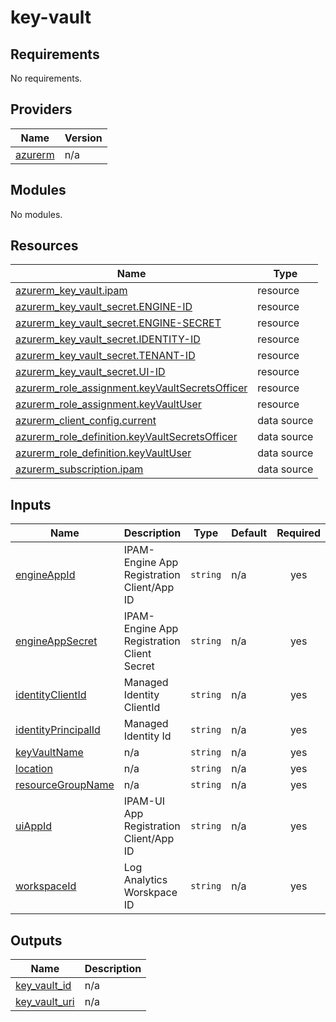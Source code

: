 # key-vault

<!-- BEGIN_TF_DOCS -->
## Requirements

No requirements.

## Providers

| Name | Version |
|------|---------|
| <a name="provider_azurerm"></a> [azurerm](#provider\_azurerm) | n/a |

## Modules

No modules.

## Resources

| Name | Type |
|------|------|
| [azurerm_key_vault.ipam](https://registry.terraform.io/providers/hashicorp/azurerm/latest/docs/resources/key_vault) | resource |
| [azurerm_key_vault_secret.ENGINE-ID](https://registry.terraform.io/providers/hashicorp/azurerm/latest/docs/resources/key_vault_secret) | resource |
| [azurerm_key_vault_secret.ENGINE-SECRET](https://registry.terraform.io/providers/hashicorp/azurerm/latest/docs/resources/key_vault_secret) | resource |
| [azurerm_key_vault_secret.IDENTITY-ID](https://registry.terraform.io/providers/hashicorp/azurerm/latest/docs/resources/key_vault_secret) | resource |
| [azurerm_key_vault_secret.TENANT-ID](https://registry.terraform.io/providers/hashicorp/azurerm/latest/docs/resources/key_vault_secret) | resource |
| [azurerm_key_vault_secret.UI-ID](https://registry.terraform.io/providers/hashicorp/azurerm/latest/docs/resources/key_vault_secret) | resource |
| [azurerm_role_assignment.keyVaultSecretsOfficer](https://registry.terraform.io/providers/hashicorp/azurerm/latest/docs/resources/role_assignment) | resource |
| [azurerm_role_assignment.keyVaultUser](https://registry.terraform.io/providers/hashicorp/azurerm/latest/docs/resources/role_assignment) | resource |
| [azurerm_client_config.current](https://registry.terraform.io/providers/hashicorp/azurerm/latest/docs/data-sources/client_config) | data source |
| [azurerm_role_definition.keyVaultSecretsOfficer](https://registry.terraform.io/providers/hashicorp/azurerm/latest/docs/data-sources/role_definition) | data source |
| [azurerm_role_definition.keyVaultUser](https://registry.terraform.io/providers/hashicorp/azurerm/latest/docs/data-sources/role_definition) | data source |
| [azurerm_subscription.ipam](https://registry.terraform.io/providers/hashicorp/azurerm/latest/docs/data-sources/subscription) | data source |

## Inputs

| Name | Description | Type | Default | Required |
|------|-------------|------|---------|:--------:|
| <a name="input_engineAppId"></a> [engineAppId](#input\_engineAppId) | IPAM-Engine App Registration Client/App ID | `string` | n/a | yes |
| <a name="input_engineAppSecret"></a> [engineAppSecret](#input\_engineAppSecret) | IPAM-Engine App Registration Client Secret | `string` | n/a | yes |
| <a name="input_identityClientId"></a> [identityClientId](#input\_identityClientId) | Managed Identity ClientId | `string` | n/a | yes |
| <a name="input_identityPrincipalId"></a> [identityPrincipalId](#input\_identityPrincipalId) | Managed Identity Id | `string` | n/a | yes |
| <a name="input_keyVaultName"></a> [keyVaultName](#input\_keyVaultName) | n/a | `string` | n/a | yes |
| <a name="input_location"></a> [location](#input\_location) | n/a | `string` | n/a | yes |
| <a name="input_resourceGroupName"></a> [resourceGroupName](#input\_resourceGroupName) | n/a | `string` | n/a | yes |
| <a name="input_uiAppId"></a> [uiAppId](#input\_uiAppId) | IPAM-UI App Registration Client/App ID | `string` | n/a | yes |
| <a name="input_workspaceId"></a> [workspaceId](#input\_workspaceId) | Log Analytics Worskpace ID | `string` | n/a | yes |

## Outputs

| Name | Description |
|------|-------------|
| <a name="output_key_vault_id"></a> [key\_vault\_id](#output\_key\_vault\_id) | n/a |
| <a name="output_key_vault_uri"></a> [key\_vault\_uri](#output\_key\_vault\_uri) | n/a |
<!-- END_TF_DOCS -->
